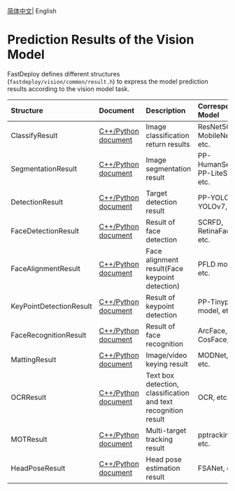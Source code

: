 [简体中文](README_CN.md)| English
# Prediction Results of the Vision Model

FastDeploy defines different structures (`fastdeploy/vision/common/result.h`) to express the model prediction results according to the vision model task.

| Structure | Document | Description | Corresponding Model |
|:------------------------|:----------------------------------------------|:------------------|:------------------------|
| ClassifyResult | [C++/Python document](./classification_result_EN.md) | Image classification return results | ResNet50, MobileNetV3, etc. |
| SegmentationResult | [C++/Python document](./segmentation_result_EN.md) | Image segmentation result | PP-HumanSeg, PP-LiteSeg, etc. |
| DetectionResult | [C++/Python document](./detection_result_EN.md) | Target detection result | PP-YOLOE, YOLOv7, etc. |
| FaceDetectionResult | [C++/Python document](./face_detection_result_EN.md) |  Result of face detection | SCRFD, RetinaFace, etc. |
| FaceAlignmentResult | [C++/Python document](./face_alignment_result_EN.md) | Face alignment result(Face keypoint detection) | PFLD model, etc. |
| KeyPointDetectionResult | [C++/Python document](./keypointdetection_result_EN.md) | Result of keypoint detection | PP-Tinypose model, etc. |
| FaceRecognitionResult | [C++/Python document](./face_recognition_result_EN.md) | Result of face recognition | ArcFace, CosFace, etc. |
| MattingResult | [C++/Python document](./matting_result_EN.md) | Image/video keying result | MODNet, RVM, etc. |
| OCRResult | [C++/Python document](./ocr_result_EN.md) | Text box detection, classification and text recognition result | OCR, etc. |
| MOTResult | [C++/Python document](./mot_result_EN.md) | Multi-target tracking result | pptracking, etc. |
| HeadPoseResult | [C++/Python document](./headpose_result_EN.md) | Head pose estimation result | FSANet, etc. |
